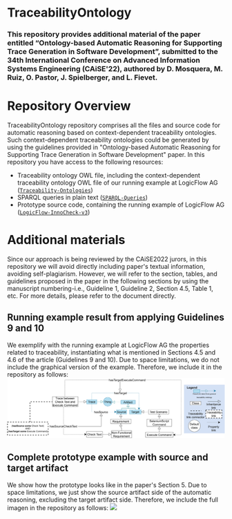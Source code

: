 # TraceabilityOntology

### This repository provides additional material of the paper entitled “Ontology-based Automatic Reasoning for Supporting Trace Generation in Software Development”, submitted to the 34th International Conference on Advanced Information Systems Engineering (CAiSE'22), authored by D. Mosquera, M. Ruiz, O. Pastor, J. Spielberger, and L. Fievet.

# Repository Overview
TraceabilityOntology repository comprises all the files and source code for automatic reasoning based on context-dependent traceability ontologies. Such context-dependent traceability ontologies could be generated by using the guidelines provided in "Ontology-based Automatic Reasoning for Supporting Trace Generation in Software Development" paper. In this repository you have access to the following resources: 
* Traceability ontology OWL file, including the context-dependent traceability ontology OWL file of our running example at LogicFlow AG ([```Traceability-Ontologies```](https://github.com/DavidMosquera/TraceabilityOntology/tree/main/Traceability-Ontologies))
* SPARQL queries in plain text ([```SPARQL-Queries```](https://github.com/DavidMosquera/TraceabilityOntology/tree/main/SPARQL-Queries))
* Prototype source code, containing the running example of LogicFlow AG ([```LogicFlow-InnoCheck-v3```](https://github.com/DavidMosquera/TraceabilityOntology/tree/main/LogicFlow-InnoCheck-v3))

# Additional materials
Since our approach is being reviewed by the CAiSE2022 jurors, in this repository we will avoid directly including paper's textual information, avoiding self-plagiarism. However, we will refer to the section, tables, and guidelines proposed in the paper in the following sections by using the manuscript numbering-i.e., Guideline 1, Guideline 2, Section 4.5, Table 1, etc. For more details, please refer to the document directly.  

## Running example result from applying Guidelines 9 and 10
We exemplify with the running example at LogicFlow AG the properties related to traceability, instantiating what is mentioned in Sections 4.5 and 4.6 of the article (Guidelines 9 and 10). Due to space limitations, we do not include the graphical version of the example. Therefore, we include it in the repository as follows: 
![](https://github.com/DavidMosquera/TraceabilityOntology/blob/main/images/AddG.png)

## Complete prototype example with source and target artifact
We show how the prototype looks like in the paper's Section 5. Due to space limitations, we just show the source artifact side of the automatic reasoning, excluding the target artifact side. Therefore, we include the full imagen in the repository as follows: 
![](https://github.com/DavidMosquera/TraceabilityOntology/blob/main/images/Ontology101-v2.0-Prototype.drawio.png)
